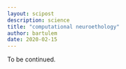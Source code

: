 ```yaml
---
layout: scipost
description: science
title: "computational neuroethology"
author: bartulem
date: 2020-02-15
---
```


To be continued.
